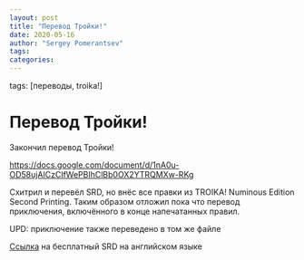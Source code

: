 ```yaml
---
layout: post
title: "Перевод Тройки!"
date: 2020-05-16
author: "Sergey Pomerantsev"
tags:
categories:
---
```

tags: [переводы, troika!]

# Перевод Тройки!

Закончил перевод Тройки!

https://docs.google.com/document/d/1nA0u-OD58ujAICzClfWePBIhClBb0OX2YTRQMXw-RKg

Схитрил и перевёл SRD, но внёс все правки из TROIKA! Numinous Edition Second Printing. Таким образом отложил пока что перевод приключения, включённого в конце напечатанных правил.

UPD: приключение также переведено в том же файле

[Ссылка](https://docs.google.com/document/d/1haUfSVekt2gNab3V2CrL1Pg_sZ-ZlskphwXmSnGT9aw/edit) на бесплатный SRD на английском языке

